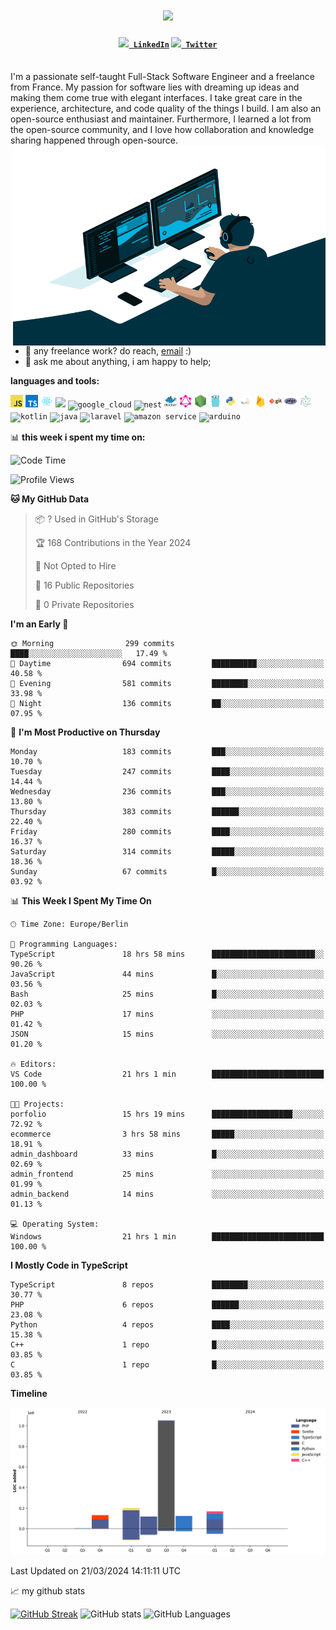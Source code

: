 <h1 align="center">
  <a href="https://git.io/typing-svg">
    <img src="https://readme-typing-svg.herokuapp.com/?lines=Hello,+There!+👋;This+is+Jason+Michel....;Nice+to+meet+you!&center=true&size=30">
  </a>
</h1>

<h4 align="center">
  <code><a href="https://www.linkedin.com/in/chatr/" title="LinkedIn Profile"><img width="22" src="https://raw.githubusercontent.com/hussainweb/hussainweb/main/icons/linkedin.png"> LinkedIn</a></code>
  <code><a href="https://twitter.com/chatrjason" title="twitter Profile"><img width="22" src="https://platform-cdn.sharethis.com/img/twitter.svg"> Twitter</a></code>
</h4>

<br />
<!-- [Jason Michel YT](https://chatr.fr/), -->
I'm a passionate self-taught Full-Stack Software Engineer and a freelance from France. My passion for software lies with dreaming up ideas and making them come true with elegant interfaces. 
I take great care in the experience, architecture, and code quality of the things I build.
I am also an open-source enthusiast and maintainer. Furthermore, I learned a lot from the open-source community, and I love how collaboration and knowledge sharing happened through open-source.


  <img align="right" alt="GIF" src="https://github.com/jasonviipers/jasonviipers/blob/main/code.gif?raw=true" width="500" height="320" />
  
- 💼 any freelance work? do reach, [email](mailto:jason@chatr.fr) :)
- 💬 ask me about anything, i am happy to help;

**languages and tools:**  

<code><img height="20" src="https://raw.githubusercontent.com/github/explore/80688e429a7d4ef2fca1e82350fe8e3517d3494d/topics/javascript/javascript.png"></code>
<code><img height="20" alt="typescript" src="https://raw.githubusercontent.com/github/explore/80688e429a7d4ef2fca1e82350fe8e3517d3494d/topics/typescript/typescript.png"></code>
<code><img height="20" src="https://raw.githubusercontent.com/github/explore/80688e429a7d4ef2fca1e82350fe8e3517d3494d/topics/react/react.png"></code>
<code><img height="20" src="https://upload.vectorlogo.zone/logos/nextjs/images/60eff509-53dd-4280-92e7-7318fa02e934.svg"></code>
<code><img height="20" src="https://www.vectorlogo.zone/logos/google_cloud/google_cloud-icon.svg" alt="google_cloud" ></code>
<code><img height="20" src="https://www.vectorlogo.zone/logos/nestjs/nestjs-icon.svg" alt="nest" ></code>
<code><img height="20" src="https://raw.githubusercontent.com/devicons/devicon/master/icons/docker/docker-original-wordmark.svg" alt="docker"></code>
<code><img height="20" src="https://raw.githubusercontent.com/github/explore/5c058a388828bb5fde0bcafd4bc867b5bb3f26f3/topics/graphql/graphql.png"></code>
<code><img height="20" src="https://raw.githubusercontent.com/github/explore/80688e429a7d4ef2fca1e82350fe8e3517d3494d/topics/nodejs/nodejs.png"></code>
<code><img height="20" src="https://raw.githubusercontent.com/devicons/devicon/master/icons/go/go-original.svg"></code>
<code><img height="20" src="https://raw.githubusercontent.com/github/explore/80688e429a7d4ef2fca1e82350fe8e3517d3494d/topics/python/python.png"></code>
<code><img height="20" src="https://raw.githubusercontent.com/github/explore/80688e429a7d4ef2fca1e82350fe8e3517d3494d/topics/mysql/mysql.png"></code>
<code><img height="20" src="https://raw.githubusercontent.com/github/explore/80688e429a7d4ef2fca1e82350fe8e3517d3494d/topics/firebase/firebase.png"></code>
<code><img height="20" src="https://raw.githubusercontent.com/github/explore/80688e429a7d4ef2fca1e82350fe8e3517d3494d/topics/git/git.png"></code>
<code><img height="20" src="https://raw.githubusercontent.com/github/explore/80688e429a7d4ef2fca1e82350fe8e3517d3494d/topics/php/php.png"></code>
<code><img height="20" src="https://raw.githubusercontent.com/devicons/devicon/master/icons/electron/electron-original.svg"></code>
<code><img height="20" src="https://www.vectorlogo.zone/logos/kotlinlang/kotlinlang-icon.svg" alt="kotlin" ></code>
<code><img height="20" src="https://www.vectorlogo.zone/logos/java/java-ar21.svg" alt="java" ></code>
<code><img height="20" src="https://www.vectorlogo.zone/logos/laravel/laravel-icon.svg" alt="laravel" ></code>
<code><img height="20" src="https://www.vectorlogo.zone/logos/amazon_aws/amazon_aws-ar21.svg" alt="amazon service"></code>
<code><img height="20" src="https://www.vectorlogo.zone/logos/arduino/arduino-icon.svg" alt="arduino"></code>

📊 **this week i spent my time on:**
<!--START_SECTION:waka-->
![Code Time](http://img.shields.io/badge/Code%20Time-862%20hrs%2028%20mins-blue)

![Profile Views](http://img.shields.io/badge/Profile%20Views-1-blue)

**🐱 My GitHub Data** 

> 📦 ? Used in GitHub's Storage 
 > 
> 🏆 168 Contributions in the Year 2024
 > 
> 🚫 Not Opted to Hire
 > 
> 📜 16 Public Repositories 
 > 
> 🔑 0 Private Repositories 
 > 
**I'm an Early 🐤** 

```text
🌞 Morning                299 commits         ████░░░░░░░░░░░░░░░░░░░░░   17.49 % 
🌆 Daytime                694 commits         ██████████░░░░░░░░░░░░░░░   40.58 % 
🌃 Evening                581 commits         ████████░░░░░░░░░░░░░░░░░   33.98 % 
🌙 Night                  136 commits         ██░░░░░░░░░░░░░░░░░░░░░░░   07.95 % 
```
📅 **I'm Most Productive on Thursday** 

```text
Monday                   183 commits         ███░░░░░░░░░░░░░░░░░░░░░░   10.70 % 
Tuesday                  247 commits         ████░░░░░░░░░░░░░░░░░░░░░   14.44 % 
Wednesday                236 commits         ███░░░░░░░░░░░░░░░░░░░░░░   13.80 % 
Thursday                 383 commits         ██████░░░░░░░░░░░░░░░░░░░   22.40 % 
Friday                   280 commits         ████░░░░░░░░░░░░░░░░░░░░░   16.37 % 
Saturday                 314 commits         █████░░░░░░░░░░░░░░░░░░░░   18.36 % 
Sunday                   67 commits          █░░░░░░░░░░░░░░░░░░░░░░░░   03.92 % 
```


📊 **This Week I Spent My Time On** 

```text
🕑︎ Time Zone: Europe/Berlin

💬 Programming Languages: 
TypeScript               18 hrs 58 mins      ███████████████████████░░   90.26 % 
JavaScript               44 mins             █░░░░░░░░░░░░░░░░░░░░░░░░   03.56 % 
Bash                     25 mins             █░░░░░░░░░░░░░░░░░░░░░░░░   02.03 % 
PHP                      17 mins             ░░░░░░░░░░░░░░░░░░░░░░░░░   01.42 % 
JSON                     15 mins             ░░░░░░░░░░░░░░░░░░░░░░░░░   01.20 % 

🔥 Editors: 
VS Code                  21 hrs 1 min        █████████████████████████   100.00 % 

🐱‍💻 Projects: 
porfolio                 15 hrs 19 mins      ██████████████████░░░░░░░   72.92 % 
ecommerce                3 hrs 58 mins       █████░░░░░░░░░░░░░░░░░░░░   18.91 % 
admin_dashboard          33 mins             █░░░░░░░░░░░░░░░░░░░░░░░░   02.69 % 
admin_frontend           25 mins             ░░░░░░░░░░░░░░░░░░░░░░░░░   01.99 % 
admin_backend            14 mins             ░░░░░░░░░░░░░░░░░░░░░░░░░   01.13 % 

💻 Operating System: 
Windows                  21 hrs 1 min        █████████████████████████   100.00 % 
```

**I Mostly Code in TypeScript** 

```text
TypeScript               8 repos             ████████░░░░░░░░░░░░░░░░░   30.77 % 
PHP                      6 repos             ██████░░░░░░░░░░░░░░░░░░░   23.08 % 
Python                   4 repos             ████░░░░░░░░░░░░░░░░░░░░░   15.38 % 
C++                      1 repo              █░░░░░░░░░░░░░░░░░░░░░░░░   03.85 % 
C                        1 repo              █░░░░░░░░░░░░░░░░░░░░░░░░   03.85 % 
```



**Timeline**

![Lines of Code chart](https://raw.githubusercontent.com/jasonviipers/jasonviipers/main/assets/bar_graph.png)


 Last Updated on 21/03/2024 14:11:11 UTC
<!--END_SECTION:waka-->
<!-- 🚧 **my todoist stats:** -->
<!-- TODO-IST:START -->

<!-- TODO-IST:END -->


📈 my github stats

[![GitHub Streak](https://github-readme-streak-stats.herokuapp.com?user=jasonviipers&theme=gotham)](https://git.io/streak-stats)
![GitHub stats](https://github-readme-stats.vercel.app/api?username=jasonviipers&show_icons=true&theme=gotham)
![GitHub Languages](https://github-readme-stats.vercel.app/api/top-langs/?username=jasonviipers&show_icons=true&theme=gotham)

